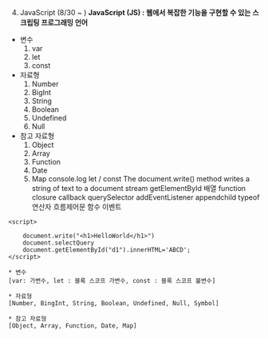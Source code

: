 04. JavaScript (8/30 ~ )
**JavaScript (JS) : 웹에서 복잡한 기능을 구현할 수 있는 스크립팅 프로그래밍 언어**
* 변수
  1. var
  2. let
  3. const
* 자료형
  1. Number
  2. BigInt
  3. String
  4. Boolean
  5. Undefined
  6. Null
* 참고 자료형
  1. Object
  2. Array
  3. Function
  4. Date
  5. Map
console.log
let / const
The document.write() method writes a string of text to a document stream
getElementById
배열
function
closure
callback
querySelector
addEventListener
appendchild
typeof
연산자
흐름제어문
함수
이벤트
```
<script>

    document.write("<h1>HelloWorld</h1>")
    document.selectQuery
    document.getElementById("d1").innerHTML='ABCD';
</script>
```
```
* 변수
[var: 가변수, let : 블록 스코프 가변수, const : 블록 스코프 불변수]

* 자료형
[Number, BingInt, String, Boolean, Undefined, Null, Symbol]

* 참고 자료형
[Object, Array, Function, Date, Map]
```
